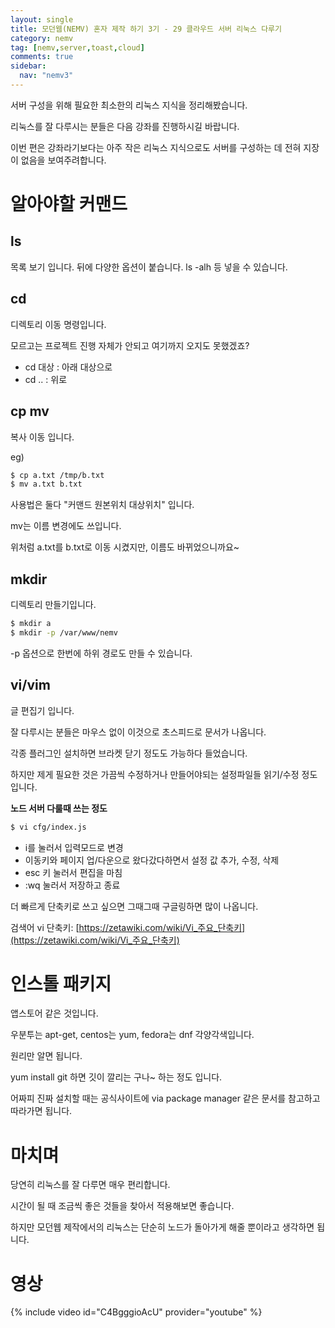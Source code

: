 ```yaml
---
layout: single
title: 모던웹(NEMV) 혼자 제작 하기 3기 - 29 클라우드 서버 리눅스 다루기
category: nemv
tag: [nemv,server,toast,cloud]
comments: true
sidebar:
  nav: "nemv3"
---
```


서버 구성을 위해 필요한 최소한의 리눅스 지식을 정리해봤습니다.

리눅스를 잘 다루시는 분들은 다음 강좌를 진행하시길 바랍니다.

이번 편은 강좌라기보다는 아주 작은 리눅스 지식으로도 서버를 구성하는 데 전혀 지장이 없음을 보여주려합니다.

# 알아야할 커맨드

## ls

목록 보기 입니다. 뒤에 다양한 옵션이 붙습니다. ls -alh 등 넣을 수 있습니다.

## cd

디렉토리 이동 명령입니다.

모르고는 프로젝트 진행 자체가 안되고 여기까지 오지도 못했겠죠?

- cd 대상 : 아래 대상으로
- cd .. : 위로

## cp mv

복사 이동 입니다.

eg)

```bash
$ cp a.txt /tmp/b.txt
$ mv a.txt b.txt
```

사용법은 둘다 "커맨드 원본위치 대상위치" 입니다.

mv는 이름 변경에도 쓰입니다. 

위처럼 a.txt를 b.txt로 이동 시켰지만, 이름도 바뀌었으니까요~

## mkdir

디렉토리 만들기입니다.

```bash
$ mkdir a
$ mkdir -p /var/www/nemv
```

-p 옵션으로 한번에 하위 경로도 만들 수 있습니다.

## vi/vim

글 편집기 입니다.

잘 다루시는 분들은 마우스 없이 이것으로 초스피드로 문서가 나옵니다.

각종 플러그인 설치하면 브라켓 닫기 정도도 가능하다 들었습니다.

하지만 제게 필요한 것은 가끔씩 수정하거나 만들어야되는 설정파일들 읽기/수정 정도입니다.

**노드 서버 다룰때 쓰는 정도**  
```bash
$ vi cfg/index.js
```

- i를 눌러서 입력모드로 변경
- 이동키와 페이지 업/다운으로 왔다갔다하면서 설정 값 추가, 수정, 삭제
- esc 키 눌러서 편집을 마침
- :wq 눌러서 저장하고 종료

더 빠르게 단축키로 쓰고 싶으면 그때그때 구글링하면 많이 나옵니다.

검색어 vi 단축키: [https://zetawiki.com/wiki/Vi_주요_단축키](https://zetawiki.com/wiki/Vi_주요_단축키)

# 인스톨 패키지

앱스토어 같은 것입니다.

우분투는 apt-get, centos는 yum, fedora는 dnf 각양각색입니다.

원리만 알면 됩니다.

yum install git 하면 깃이 깔리는 구나~ 하는 정도 입니다.

어짜피 진짜 설치할 때는 공식사이트에 via package manager 같은 문서를 참고하고 따라가면 됩니다.

# 마치며

당연히 리눅스를 잘 다루면 매우 편리합니다.

시간이 될 때 조금씩 좋은 것들을 찾아서 적용해보면 좋습니다.

하지만 모던웹 제작에서의 리눅스는 단순히 노드가 돌아가게 해줄 뿐이라고 생각하면 됩니다.

# 영상

{% include video id="C4BgggioAcU" provider="youtube" %}   




